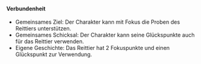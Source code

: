 #### Verbundenheit

* Gemeinsames Ziel: Der Charakter kann mit Fokus die Proben des Reittiers unterstützen.
* Gemeinsames Schicksal: Der Charakter kann seine Glückspunkte auch für das Reittier verwenden.
* Eigene Geschichte: Das Reittier hat 2 Fokuspunkte und einen Glückspunkt zur Verwendung.
